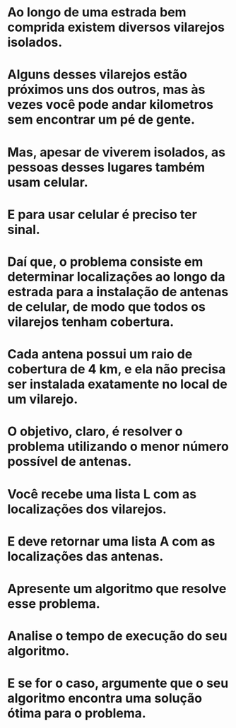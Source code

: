 # Ao longo de uma estrada bem comprida existem diversos vilarejos isolados.
# Alguns desses vilarejos estão próximos uns dos outros, mas às vezes você pode andar kilometros sem encontrar um pé de gente.
# Mas, apesar de viverem isolados, as pessoas desses lugares também usam celular.
# E para usar celular é preciso ter sinal.
# Daí que, o problema consiste em determinar localizações ao longo da estrada para a instalação de antenas de celular, de modo que todos os vilarejos tenham cobertura.
# Cada antena possui um raio de cobertura de 4 km, e ela não precisa ser instalada exatamente no local de um vilarejo.
# O objetivo, claro, é resolver o problema utilizando o menor número possível de antenas.
# Você recebe uma lista L com as localizações dos vilarejos.
# E deve retornar uma lista A com as localizações das antenas.
# Apresente um algoritmo que resolve esse problema.
# Analise o tempo de execução do seu algoritmo.
# E se for o caso, argumente que o seu algoritmo encontra uma solução ótima para o problema.
